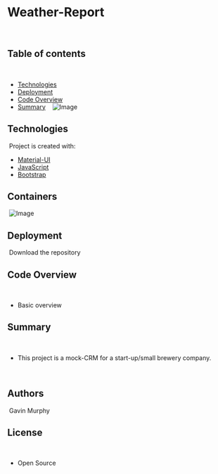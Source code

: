 # Weather-Report
​
## Table of contents
​
- [Technologies](#Technologies)
- [Deployment](#Deployment)
- [Code Overview](#Code-Overview)
- [Summary](#Summary)
​
​
​
![Image](assets/landingpage.png)
​
## Technologies
​
Project is created with:
​
- [Material-UI](https://material-ui.com/)
- [JavaScript](https://www.javascript.com/)
- [Bootstrap](https://getbootstrap.com/)
​
## Containers
​
![Image](assets/containers.png)
​
## Deployment
​
Download the repository
​
​
## Code Overview
​
- Basic overview
​
## Summary
​
- This project is a mock-CRM for a start-up/small brewery company. 

​
## Authors
​
Gavin Murphy
​
## License
​
- Open Source